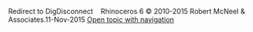 ---
---

Redirect to DigDisconnect&#160;
&#160;
Rhinoceros 6 © 2010-2015 Robert McNeel &amp; Associates.11-Nov-2015
 [Open topic with navigation](digdisconnect.html) 

